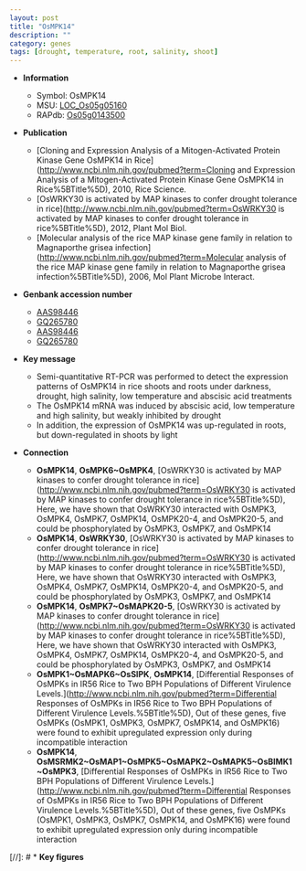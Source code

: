 ```yaml
---
layout: post
title: "OsMPK14"
description: ""
category: genes
tags: [drought, temperature, root, salinity, shoot]
---
```


* **Information**  
    + Symbol: OsMPK14  
    + MSU: [LOC_Os05g05160](http://rice.plantbiology.msu.edu/cgi-bin/ORF_infopage.cgi?orf=LOC_Os05g05160)  
    + RAPdb: [Os05g0143500](http://rapdb.dna.affrc.go.jp/viewer/gbrowse_details/irgsp1?name=Os05g0143500)  

* **Publication**  
    + [Cloning and Expression Analysis of a Mitogen-Activated Protein Kinase Gene OsMPK14 in Rice](http://www.ncbi.nlm.nih.gov/pubmed?term=Cloning and Expression Analysis of a Mitogen-Activated Protein Kinase Gene OsMPK14 in Rice%5BTitle%5D), 2010, Rice Science.
    + [OsWRKY30 is activated by MAP kinases to confer drought tolerance in rice](http://www.ncbi.nlm.nih.gov/pubmed?term=OsWRKY30 is activated by MAP kinases to confer drought tolerance in rice%5BTitle%5D), 2012, Plant Mol Biol.
    + [Molecular analysis of the rice MAP kinase gene family in relation to Magnaporthe grisea infection](http://www.ncbi.nlm.nih.gov/pubmed?term=Molecular analysis of the rice MAP kinase gene family in relation to Magnaporthe grisea infection%5BTitle%5D), 2006, Mol Plant Microbe Interact.

* **Genbank accession number**  
    + [AAS98446](http://www.ncbi.nlm.nih.gov/nuccore/AAS98446)
    + [GQ265780](http://www.ncbi.nlm.nih.gov/nuccore/GQ265780)
    + [AAS98446](http://www.ncbi.nlm.nih.gov/nuccore/AAS98446)
    + [GQ265780](http://www.ncbi.nlm.nih.gov/nuccore/GQ265780)

* **Key message**  
    + Semi-quantitative RT-PCR was performed to detect the expression patterns of OsMPK14 in rice shoots and roots under darkness, drought, high salinity, low temperature and abscisic acid treatments
    + The OsMPK14 mRNA was induced by abscisic acid, low temperature and high salinity, but weakly inhibited by drought
    + In addition, the expression of OsMPK14 was up-regulated in roots, but down-regulated in shoots by light

* **Connection**  
    + __OsMPK14__, __OsMPK6~OsMPK4__, [OsWRKY30 is activated by MAP kinases to confer drought tolerance in rice](http://www.ncbi.nlm.nih.gov/pubmed?term=OsWRKY30 is activated by MAP kinases to confer drought tolerance in rice%5BTitle%5D), Here, we have shown that OsWRKY30 interacted with OsMPK3, OsMPK4, OsMPK7, OsMPK14, OsMPK20-4, and OsMPK20-5, and could be phosphorylated by OsMPK3, OsMPK7, and OsMPK14
    + __OsMPK14__, __OsWRKY30__, [OsWRKY30 is activated by MAP kinases to confer drought tolerance in rice](http://www.ncbi.nlm.nih.gov/pubmed?term=OsWRKY30 is activated by MAP kinases to confer drought tolerance in rice%5BTitle%5D), Here, we have shown that OsWRKY30 interacted with OsMPK3, OsMPK4, OsMPK7, OsMPK14, OsMPK20-4, and OsMPK20-5, and could be phosphorylated by OsMPK3, OsMPK7, and OsMPK14
    + __OsMPK14__, __OsMPK7~OsMAPK20-5__, [OsWRKY30 is activated by MAP kinases to confer drought tolerance in rice](http://www.ncbi.nlm.nih.gov/pubmed?term=OsWRKY30 is activated by MAP kinases to confer drought tolerance in rice%5BTitle%5D), Here, we have shown that OsWRKY30 interacted with OsMPK3, OsMPK4, OsMPK7, OsMPK14, OsMPK20-4, and OsMPK20-5, and could be phosphorylated by OsMPK3, OsMPK7, and OsMPK14
    + __OsMPK1~OsMAPK6~OsSIPK__, __OsMPK14__, [Differential Responses of OsMPKs in IR56 Rice to Two BPH Populations of Different Virulence Levels.](http://www.ncbi.nlm.nih.gov/pubmed?term=Differential Responses of OsMPKs in IR56 Rice to Two BPH Populations of Different Virulence Levels.%5BTitle%5D),  Out of these genes, five OsMPKs (OsMPK1, OsMPK3, OsMPK7, OsMPK14, and OsMPK16) were found to exhibit upregulated expression only during incompatible interaction
    + __OsMPK14__, __OsMSRMK2~OsMAP1~OsMPK5~OsMAPK2~OsMAPK5~OsBIMK1~OsMPK3__, [Differential Responses of OsMPKs in IR56 Rice to Two BPH Populations of Different Virulence Levels.](http://www.ncbi.nlm.nih.gov/pubmed?term=Differential Responses of OsMPKs in IR56 Rice to Two BPH Populations of Different Virulence Levels.%5BTitle%5D),  Out of these genes, five OsMPKs (OsMPK1, OsMPK3, OsMPK7, OsMPK14, and OsMPK16) were found to exhibit upregulated expression only during incompatible interaction

[//]: # * **Key figures**  


